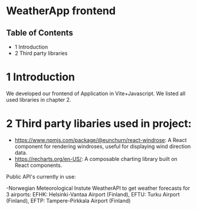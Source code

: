 # WeatherApp frontend

## Table of Contents
- 1 Introduction
- 2 Third party libraries


# 1 Introduction

We developed our frontend of Application in Vite+Javascript.
We listed all used libraries in chapter 2.

# 2 Third party libaries used in project: 

- https://www.npmjs.com/package/@eunchurn/react-windrose: A React component for rendering windroses, useful for displaying wind direction data.
- https://recharts.org/en-US/: A composable charting library built on React components.

Public API's currently in use:

-Norwegian Meteorological Instute WeatherAPI to get weather forecasts for 3 airports:
  EFHK: Helsinki-Vantaa Airport (Finland), 
  EFTU: Turku Airport (Finland), 
  EFTP: Tampere-Pirkkala Airport (Finland)